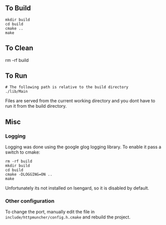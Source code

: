 To Build
-------
```
mkdir build
cd build
cmake ..
make
```

To Clean
--------
rm -rf build

To Run
-------
```
# The following path is relative to the build directory
./lib/Main
```

Files are served from the current working directory and you dont have
to run it from the build directory. 

Misc
-------

### Logging

Logging was done using the google glog logging library. To enable it
pass a switch to cmake:

```
rm -rf build
mkdir build
cd build
cmake -DLOGGING=ON ..
make
```

Unfortunately its not installed on Isengard, so it is disabled by
default.

### Other configuration
To change the port, manually edit the file in
`include/httpmuncher/config.h.cmake` and rebuild the project.
